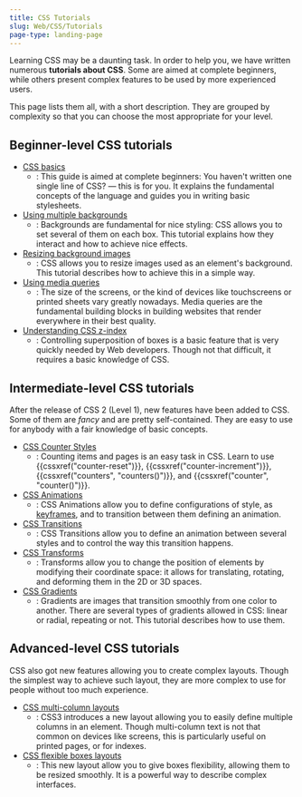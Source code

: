 ```yaml
---
title: CSS Tutorials
slug: Web/CSS/Tutorials
page-type: landing-page
---
```




Learning CSS may be a daunting task.
In order to help you, we have written numerous **tutorials about CSS**.
Some are aimed at complete beginners, while others present complex features to be used by more experienced users.

This page lists them all, with a short description.
They are grouped by complexity so that you can choose the most appropriate for your level.

## Beginner-level CSS tutorials

- [CSS basics](/Learn/Getting_started_with_the_web/CSS_basics)
  - : This guide is aimed at complete beginners: You haven't written one single line of CSS? — this is for you.
    It explains the fundamental concepts of the language and guides you in writing basic stylesheets.
- [Using multiple backgrounds](/Web/CSS/CSS_backgrounds_and_borders/Using_multiple_backgrounds)
  - : Backgrounds are fundamental for nice styling: CSS allows you to set several of them on each box. This tutorial explains how they interact and how to achieve nice effects.
- [Resizing background images](/Web/CSS/CSS_backgrounds_and_borders/Resizing_background_images)
  - : CSS allows you to resize images used as an element's background.
    This tutorial describes how to achieve this in a simple way.
- [Using media queries](/Web/CSS/CSS_media_queries/Using_media_queries)
  - : The size of the screens, or the kind of devices like touchscreens or printed sheets vary greatly nowadays.
    Media queries are the fundamental building blocks in building websites that render everywhere in their best quality.
- [Understanding CSS z-index](/Web/CSS/CSS_positioned_layout/Understanding_z-index)
  - : Controlling superposition of boxes is a basic feature that is very quickly needed by Web developers.
    Though not that difficult, it requires a basic knowledge of CSS.

## Intermediate-level CSS tutorials

After the release of CSS 2 (Level 1), new features have been added to CSS.
Some of them are _fancy_ and are pretty self-contained.
They are easy to use for anybody with a fair knowledge of basic concepts.

- [CSS Counter Styles](/Web/API/CSS_Counter_Styles)
  - : Counting items and pages is an easy task in CSS. Learn to use {{cssxref("counter-reset")}}, {{cssxref("counter-increment")}}, {{cssxref("counters", "counters()")}}, and {{cssxref("counter", "counter()")}}.
- [CSS Animations](/Web/CSS/CSS_animations/Using_CSS_animations)
  - : CSS Animations allow you to define configurations of style, as [keyframes](/Web/CSS/@keyframes), and to transition between them defining an animation.
- [CSS Transitions](/Web/CSS/CSS_transitions/Using_CSS_transitions)
  - : CSS Transitions allow you to define an animation between several styles and to control the way this transition happens.
- [CSS Transforms](/Web/CSS/CSS_transforms/Using_CSS_transforms)
  - : Transforms allow you to change the position of elements by modifying their coordinate space: it allows for translating, rotating, and deforming them in the 2D or 3D spaces.
- [CSS Gradients](/Web/CSS/CSS_images/Using_CSS_gradients)
  - : Gradients are images that transition smoothly from one color to another.
    There are several types of gradients allowed in CSS: linear or radial, repeating or not.
    This tutorial describes how to use them.

## Advanced-level CSS tutorials

CSS also got new features allowing you to create complex layouts.
Though the simplest way to achieve such layout, they are more complex to use for people without too much experience.

- [CSS multi-column layouts](/Web/CSS/CSS_multicol_layout)
  - : CSS3 introduces a new layout allowing you to easily define multiple columns in an element.
    Though multi-column text is not that common on devices like screens, this is particularly useful on printed pages, or for indexes.
- [CSS flexible boxes layouts](/Web/CSS/CSS_flexible_box_layout)
  - : This new layout allow you to give boxes flexibility, allowing them to be resized smoothly.
    It is a powerful way to describe complex interfaces.
